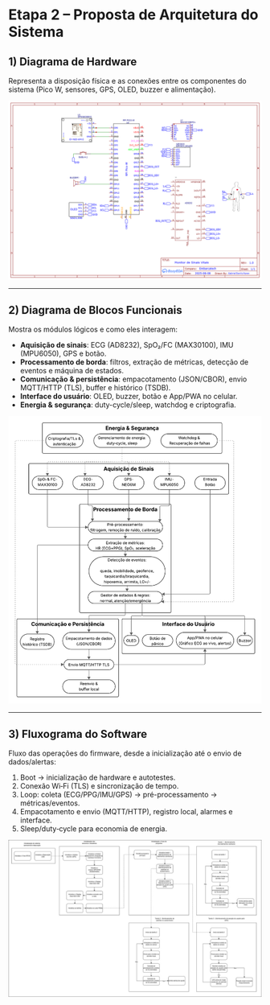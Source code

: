 # Etapa 2 – Proposta de Arquitetura do Sistema

## 1) Diagrama de Hardware
Representa a disposição física e as conexões entre os componentes do sistema (Pico W, sensores, GPS, OLED, buzzer e alimentação).

![Diagrama de Hardware](DiagramaHardware_MonitorSinaisVitais.png)

---

## 2) Diagrama de Blocos Funcionais
Mostra os módulos lógicos e como eles interagem:
- **Aquisição de sinais**: ECG (AD8232), SpO₂/FC (MAX30100), IMU (MPU6050), GPS e botão.
- **Processamento de borda**: filtros, extração de métricas, detecção de eventos e máquina de estados.
- **Comunicação & persistência**: empacotamento (JSON/CBOR), envio MQTT/HTTP (TLS), buffer e histórico (TSDB).
- **Interface do usuário**: OLED, buzzer, botão e App/PWA no celular.
- **Energia & segurança**: duty-cycle/sleep, watchdog e criptografia.

![Diagrama de Blocos Funcionais](blocos_funcionais.png)

---

## 3) Fluxograma do Software
Fluxo das operações do firmware, desde a inicialização até o envio de dados/alertas:
1. Boot → inicialização de hardware e autotestes.  
2. Conexão Wi‑Fi (TLS) e sincronização de tempo.  
3. Loop: coleta (ECG/PPG/IMU/GPS) → pré-processamento → métricas/eventos.  
4. Empacotamento e envio (MQTT/HTTP), registro local, alarmes e interface.  
5. Sleep/duty‑cycle para economia de energia.

![Fluxograma de Software](Fluxograma_Software.jpg)
